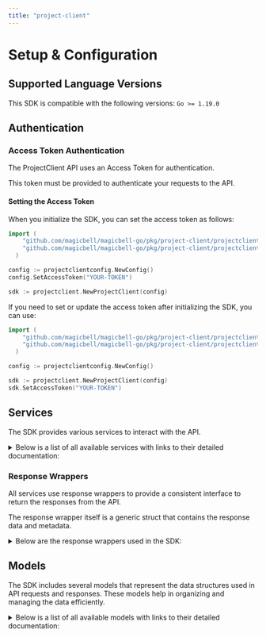 ```yaml
---
title: "project-client"
---
```


# Setup & Configuration

## Supported Language Versions

This SDK is compatible with the following versions: `Go >= 1.19.0`

## Authentication

### Access Token Authentication

The ProjectClient API uses an Access Token for authentication.

This token must be provided to authenticate your requests to the API.

#### Setting the Access Token

When you initialize the SDK, you can set the access token as follows:

```go
import (
    "github.com/magicbell/magicbell-go/pkg/project-client/projectclient"
    "github.com/magicbell/magicbell-go/pkg/project-client/projectclientconfig"
  )

config := projectclientconfig.NewConfig()
config.SetAccessToken("YOUR-TOKEN")

sdk := projectclient.NewProjectClient(config)
```

If you need to set or update the access token after initializing the SDK, you can use:

```go
import (
    "github.com/magicbell/magicbell-go/pkg/project-client/projectclient"
    "github.com/magicbell/magicbell-go/pkg/project-client/projectclientconfig"
  )

config := projectclientconfig.NewConfig()

sdk := projectclient.NewProjectClient(config)
sdk.SetAccessToken("YOUR-TOKEN")
```

## Services

The SDK provides various services to interact with the API.

<details> 
<summary>Below is a list of all available services with links to their detailed documentation:</summary>

| Name                                                                    |
| :---------------------------------------------------------------------- |
| [BroadcastsService](services/broadcasts_service.md)       |
| [ChannelsService](services/channels_service.md)           |
| [EventsService](services/events_service.md)               |
| [IntegrationsService](services/integrations_service.md)   |
| [JwtService](services/jwt_service.md)                     |
| [NotificationsService](services/notifications_service.md) |
| [UsersService](services/users_service.md)                 |

</details>

### Response Wrappers

All services use response wrappers to provide a consistent interface to return the responses from the API.

The response wrapper itself is a generic struct that contains the response data and metadata.

<details>
<summary>Below are the response wrappers used in the SDK:</summary>

#### `ProjectClientResponse[T]`

This response wrapper is used to return the response data from the API. It contains the following fields:

| Name     | Type                            | Description                                 |
| :------- | :------------------------------ | :------------------------------------------ |
| Data     | `T`                             | The body of the API response                |
| Metadata | `ProjectClientResponseMetadata` | Status code and headers returned by the API |

#### `ProjectClientError`

This response wrapper is used to return an error. It contains the following fields:

| Name     | Type                            | Description                                 |
| :------- | :------------------------------ | :------------------------------------------ |
| Err      | `error`                         | The error that occurred                     |
| Body     | `T`                             | The body of the API response                |
| Metadata | `ProjectClientResponseMetadata` | Status code and headers returned by the API |

#### `ProjectClientResponseMetadata`

This struct is shared by both response wrappers and contains the following fields:

| Name       | Type                | Description                                      |
| :--------- | :------------------ | :----------------------------------------------- |
| Headers    | `map[string]string` | A map containing the headers returned by the API |
| StatusCode | `int`               | The status code returned by the API              |

</details>

## Models

The SDK includes several models that represent the data structures used in API requests and responses. These models help in organizing and managing the data efficiently.

<details> 
<summary>Below is a list of all available models with links to their detailed documentation:</summary>

| Name                                                                                    | Description |
| :-------------------------------------------------------------------------------------- | :---------- |
| [BroadcastCollection](models/broadcast_collection.md)                     |             |
| [Broadcast](models/broadcast.md)                                          |             |
| [CategoryDeliveryConfig](models/category_delivery_config.md)              |             |
| [InboxTokenResponseCollection](models/inbox_token_response_collection.md) |             |
| [InboxTokenResponse](models/inbox_token_response.md)                      |             |
| [DiscardResult](models/discard_result.md)                                 |             |
| [ApnsTokenCollection](models/apns_token_collection.md)                    |             |
| [ApnsToken](models/apns_token.md)                                         |             |
| [ExpoTokenCollection](models/expo_token_collection.md)                    |             |
| [ExpoToken](models/expo_token.md)                                         |             |
| [FcmTokenCollection](models/fcm_token_collection.md)                      |             |
| [FcmToken](models/fcm_token.md)                                           |             |
| [SlackTokenCollection](models/slack_token_collection.md)                  |             |
| [SlackToken](models/slack_token.md)                                       |             |
| [TeamsTokenCollection](models/teams_token_collection.md)                  |             |
| [TeamsToken](models/teams_token.md)                                       |             |
| [WebPushTokenCollection](models/web_push_token_collection.md)             |             |
| [WebPushToken](models/web_push_token.md)                                  |             |
| [EventCollection](models/event_collection.md)                             |             |
| [Event](models/event.md)                                                  |             |
| [IntegrationConfigCollection](models/integration_config_collection.md)    |             |
| [ApnsConfigCollection](models/apns_config_collection.md)                  |             |
| [ApnsConfigPayload](models/apns_config_payload.md)                        |             |
| [AwssnsConfigCollection](models/awssns_config_collection.md)              |             |
| [AwssnsConfigPayload](models/awssns_config_payload.md)                    |             |
| [EventSourceConfigCollection](models/event_source_config_collection.md)   |             |
| [EventSourceConfigPayload](models/event_source_config_payload.md)         |             |
| [ExpoConfigCollection](models/expo_config_collection.md)                  |             |
| [ExpoConfigPayload](models/expo_config_payload.md)                        |             |
| [FcmConfigCollection](models/fcm_config_collection.md)                    |             |
| [FcmConfigPayload](models/fcm_config_payload.md)                          |             |
| [GithubConfigCollection](models/github_config_collection.md)              |             |
| [GithubConfigPayload](models/github_config_payload.md)                    |             |
| [InboxConfigCollection](models/inbox_config_collection.md)                |             |
| [InboxConfigPayload](models/inbox_config_payload.md)                      |             |
| [MailgunConfigCollection](models/mailgun_config_collection.md)            |             |
| [MailgunConfigPayload](models/mailgun_config_payload.md)                  |             |
| [PingConfigCollection](models/ping_config_collection.md)                  |             |
| [PingConfigPayload](models/ping_config_payload.md)                        |             |
| [SendgridConfigCollection](models/sendgrid_config_collection.md)          |             |
| [SendgridConfigPayload](models/sendgrid_config_payload.md)                |             |
| [SesConfigCollection](models/ses_config_collection.md)                    |             |
| [SesConfigPayload](models/ses_config_payload.md)                          |             |
| [SlackConfigCollection](models/slack_config_collection.md)                |             |
| [SlackConfigPayload](models/slack_config_payload.md)                      |             |
| [StripeConfigCollection](models/stripe_config_collection.md)              |             |
| [StripeConfigPayload](models/stripe_config_payload.md)                    |             |
| [TemplatesConfigCollection](models/templates_config_collection.md)        |             |
| [TwilioConfigCollection](models/twilio_config_collection.md)              |             |
| [TwilioConfigPayload](models/twilio_config_payload.md)                    |             |
| [WebpushConfigCollection](models/webpush_config_collection.md)            |             |
| [WebpushConfigPayload](models/webpush_config_payload.md)                  |             |
| [AccessTokenCollection](models/access_token_collection.md)                |             |
| [CreateProjectTokenRequest](models/create_project_token_request.md)       |             |
| [CreateTokenResponse](models/create_token_response.md)                    |             |
| [DiscardTokenResponse](models/discard_token_response.md)                  |             |
| [CreateUserTokenRequest](models/create_user_token_request.md)             |             |
| [DeliveryPlanCollection](models/delivery_plan_collection.md)              |             |
| [UserCollection](models/user_collection.md)                               |             |
| [User](models/user.md)                                                    |             |
| [Links](models/links.md)                                                  |             |
| [IntegrationConfig](models/integration_config.md)                         |             |
| [ApnsConfig](models/apns_config.md)                                       |             |
| [AwssnsConfig](models/awssns_config.md)                                   |             |
| [EventSourceConfig](models/event_source_config.md)                        |             |
| [ExpoConfig](models/expo_config.md)                                       |             |
| [FcmConfig](models/fcm_config.md)                                         |             |
| [GithubConfig](models/github_config.md)                                   |             |
| [InboxConfig](models/inbox_config.md)                                     |             |
| [MailgunConfig](models/mailgun_config.md)                                 |             |
| [PingConfig](models/ping_config.md)                                       |             |
| [SendgridConfig](models/sendgrid_config.md)                               |             |
| [SesConfig](models/ses_config.md)                                         |             |
| [SlackConfig](models/slack_config.md)                                     |             |
| [StripeConfig](models/stripe_config.md)                                   |             |
| [TemplatesConfig](models/templates_config.md)                             |             |
| [TwilioConfig](models/twilio_config.md)                                   |             |
| [WebpushConfig](models/webpush_config.md)                                 |             |
| [AccessToken](models/access_token.md)                                     |             |
| [DeliveryPlan](models/delivery_plan.md)                                   |             |

</details>
